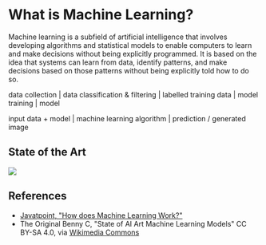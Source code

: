 # What is Machine Learning?

Machine learning is a subfield of artificial intelligence that involves developing algorithms and statistical models to enable computers to learn and make decisions without being explicitly programmed. It is based on the idea that systems can learn from data, identify patterns, and make decisions based on those patterns without being explicitly told how to do so.

data collection
|
data classification & filtering
|
labelled training data
|
model training
|
model


input data + model
|
machine learning algorithm
|
prediction / generated image

## State of the Art

<img src="https://upload.wikimedia.org/wikipedia/commons/1/13/State_of_AI_Art_Machine_Learning_Models.svg">

## References

- [Javatpoint, "How does Machine Learning Work?"](https://www.javatpoint.com/how-does-machine-learning-work)
- The Original Benny C, "State of AI Art Machine Learning Models" CC BY-SA 4.0, via [Wikimedia Commons](https://creativecommons.org/licenses/by-sa/4.0)
